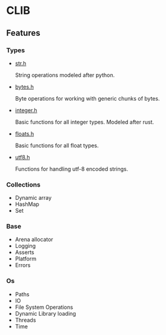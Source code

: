 # CLIB

## Features
### Types
- [str.h](https://github.com/Code-Nycticebus/clib/blob/main/src/types/str.h)

  String operations modeled after python.
  
- [bytes.h](https://github.com/Code-Nycticebus/clib/blob/main/src/types/str.h)

  Byte operations for working with generic chunks of bytes. 

- [integer.h](https://github.com/Code-Nycticebus/clib/blob/main/src/types/integer.h)

  Basic functions for all integer types. Modeled after rust.

- [floats.h](https://github.com/Code-Nycticebus/clib/blob/main/src/types/floats.h)

  Basic functions for all float types.

- [utf8.h](https://github.com/Code-Nycticebus/clib/blob/main/src/types/utf8.h)

  Functions for handling utf-8 encoded strings.
  
### Collections
- Dynamic array
- HashMap
- Set

### Base
- Arena allocator
- Logging
- Asserts
- Platform
- Errors

### Os
- Paths
- IO 
- File System Operations
- Dynamic Library loading
- Threads 
- Time

